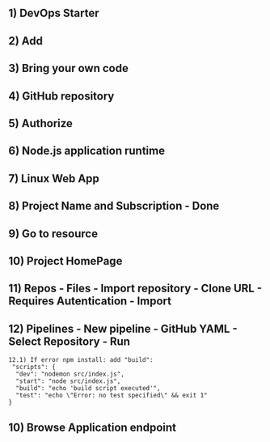 

## 1) DevOps Starter ##
## 2) Add ##
## 3) Bring your own code ##
## 4) GitHub repository ##
## 5) Authorize ##
## 6) Node.js application runtime ##
## 7) Linux Web App ##
## 8) Project Name and Subscription - Done ##
## 9) Go to resource ##
## 10) Project HomePage ##
## 11) Repos - Files - Import repository - Clone URL - Requires Autentication - Import ##
## 12) Pipelines - New pipeline - GitHub YAML - Select Repository - Run ##
    12.1) If error npm install: add "build": 
     "scripts": {
      "dev": "nodemon src/index.js",
      "start": "node src/index.js",
      "build": "echo 'build script executed'",
      "test": "echo \"Error: no test specified\" && exit 1"
    }

## 10) Browse Application endpoint ##
